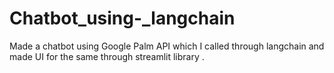 # Chatbot_using-_langchain
Made a chatbot using Google Palm API which I called through langchain and made UI for the same through streamlit library . 
